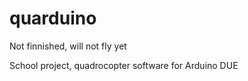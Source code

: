 quarduino
=========

Not finnished, will not fly yet

School project, quadrocopter software for Arduino DUE
